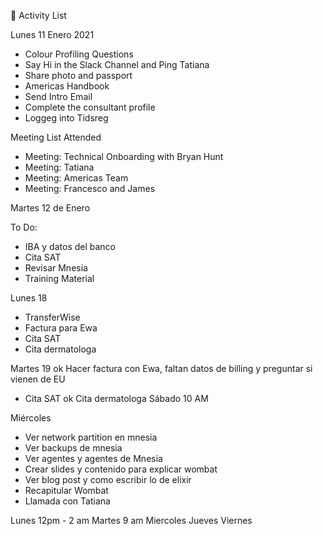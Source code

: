 📅 Activity List

Lunes 11 Enero 2021

- Colour Profiling Questions
- Say Hi in the Slack Channel and Ping Tatiana
- Share photo and passport
- Americas Handbook
- Send Intro Email
- Complete the consultant profile
- Loggeg into Tidsreg

Meeting List Attended

- Meeting: Technical Onboarding with Bryan Hunt
- Meeting: Tatiana 
- Meeting: Americas Team
- Meeting: Francesco and James

Martes 12 de Enero


To Do:

- IBA y datos del banco
- Cita SAT
- Revisar Mnesia 
- Training Material

Lunes 18 
- TransferWise
- Factura para Ewa
- Cita SAT
- Cita dermatologa

Martes 19
ok Hacer factura con Ewa, faltan datos de billing y preguntar si vienen de EU
- Cita SAT 
ok Cita dermatologa Sábado 10 AM

Miércoles

- Ver network partition en mnesia
- Ver backups de mnesia
- Ver agentes y agentes de Mnesia
- Crear slides y contenido para explicar wombat
- Ver blog post y como escribir lo de elixir 
- Recapitular Wombat
- Llamada con Tatiana 


Lunes 12pm - 2 am
Martes 9 am
Miercoles
Jueves
Viernes






